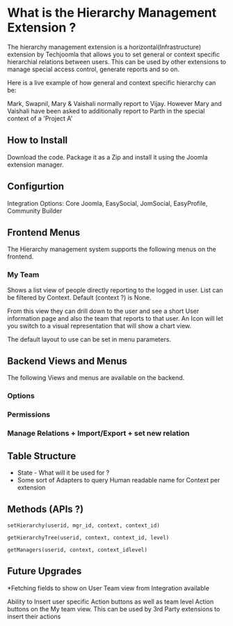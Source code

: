 # What is the Hierarchy Management Extension ? 
The hierarchy management extension is a horizontal(Infrastructure) extension by Techjoomla that allows you to set general or context specific hierarchial relations between users. This can be used by other extensions to manage special access control, generate reports and so on. 

Here is a live example of how general and context specific hierarchy can be:

Mark, Swapnil, Mary & Vaishali normally report to Vijay. However Mary and Vaishali have been asked to additionally report to Parth in the special context of a 'Project A'

## How to Install
Download the code. Package it as a Zip and install it using the Joomla extension manager. 

## Configurtion
Integration Options: Core Joomla, EasySocial, JomSocial, EasyProfile, Community Builder

## Frontend Menus 
The Hierarchy management system supports the following menus on the frontend.

### My Team 
Shows a list view of people directly reporting to the logged in user. List can be filtered by Context. Default (context ?) is None.

From this view they can drill down to the user and see a short User information page and also the team that reports to that user. An Icon will let you switch to a visual representation that will show a chart view. 

The default layout to use can be set in menu parameters. 

## Backend Views and Menus 
The following Views and menus are available on the backend. 

### Options
### Permissions
### Manage Relations + Import/Export + set new relation

## Table Structure

* State - What will it be used for ? 
* Some sort of Adapters to query Human readable name for Context per extension

## Methods (APIs ?)
```
setHierarchy(userid, mgr_id, context, context_id)

getHierarchyTree(userid, context, context_id, level)

getManagers(userid, context, context_idlevel)
```

## Future Upgrades
*Fetching fields to show on User Team view from Integration available 

Ability to Insert user specific Action buttons as well as team level Action buttons on the My team view. This can be used by 3rd Party extensions to insert their actions 
